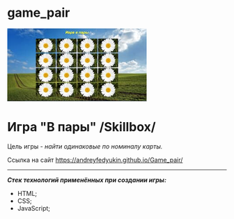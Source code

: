 # game_pair

![Ссылка на изображение](https://github.com/AndreyFedyukin/Game_pair/blob/main/img/logo.jpg)

# Игра "В пары" /Skillbox/

Цель игры - *найти одинаковые по номиналу карты.*

Ссылка на сайт https://andreyfedyukin.github.io/Game_pair/

---

***Стек технологий применённых при создании игры:***

- HTML;
- CSS;
- JavaScript;
